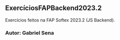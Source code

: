 ## ExercíciosFAPBackend2023.2
Exercícios feitos na FAP Softex 2023.2 (JS Backend).

### Autor: Gabriel Sena
